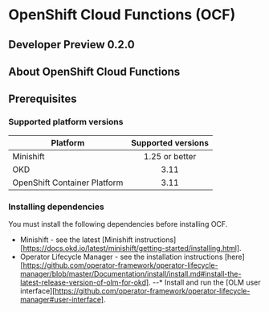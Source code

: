 # OpenShift Cloud Functions (OCF)
Developer Preview 0.2.0
------

## About OpenShift Cloud Functions

## Prerequisites

### Supported platform versions


| Platform        | Supported versions           |
| ------------- |:-------------:|
| Minishift      | 1.25 or better |
| OKD   | 3.11   |
| OpenShift Container Platform     | 3.11      |


### Installing dependencies
You must install the following dependencies before installing OCF.
- Minishift - see the latest [Minishift instructions][https://docs.okd.io/latest/minishift/getting-started/installing.html].
- Operator Lifecycle Manager - see the installation instructions [here][https://github.com/operator-framework/operator-lifecycle-manager/blob/master/Documentation/install/install.md#install-the-latest-release-version-of-olm-for-okd].
--* Install and run the [OLM user interface][https://github.com/operator-framework/operator-lifecycle-manager#user-interface].
